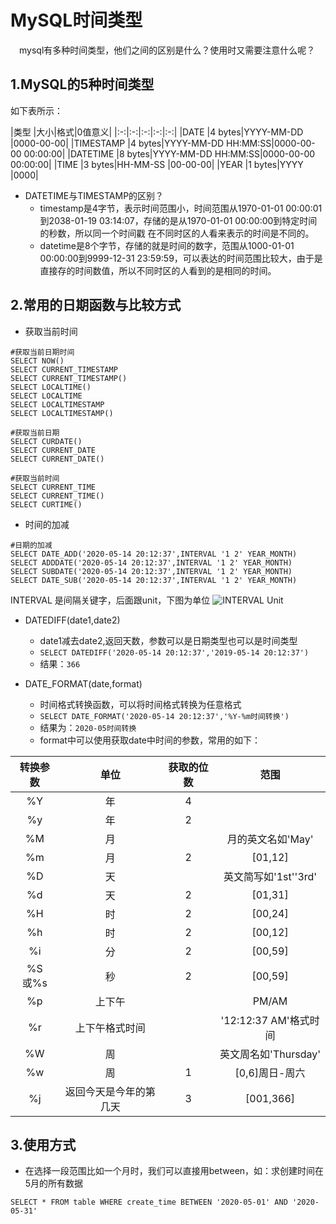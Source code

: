 # MySQL时间类型

&emsp;mysql有多种时间类型，他们之间的区别是什么？使用时又需要注意什么呢？

## 1.MySQL的5种时间类型

如下表所示：

|类型       |大小|格式|0值意义|
|:-:|:-:|:-:|:-:|:-:|
|DATE       |4 bytes|YYYY-MM-DD         |0000-00-00|
|TIMESTAMP  |4 bytes|YYYY-MM-DD HH:MM:SS|0000-00-00 00:00:00|
|DATETIME   |8 bytes|YYYY-MM-DD HH:MM:SS|0000-00-00 00:00:00|
|TIME       |3 bytes|HH-MM-SS           |00-00-00|
|YEAR       |1 bytes|YYYY               |0000|

- DATETIME与TIMESTAMP的区别？
  - timestamp是4字节，表示时间范围小，时间范围从1970-01-01 00:00:01到2038-01-19 03:14:07，存储的是从1970-01-01 00:00:00到特定时间的秒数，所以同一个时间戳 在不同时区的人看来表示的时间是不同的。
  - datetime是8个字节，存储的就是时间的数字，范围从1000-01-01 00:00:00到9999-12-31 23:59:59，可以表达的时间范围比较大，由于是直接存的时间数值，所以不同时区的人看到的是相同的时间。

## 2.常用的日期函数与比较方式

- 获取当前时间
```
#获取当前日期时间
SELECT NOW()
SELECT CURRENT_TIMESTAMP
SELECT CURRENT_TIMESTAMP()
SELECT LOCALTIME()
SELECT LOCALTIME
SELECT LOCALTIMESTAMP
SELECT LOCALTIMESTAMP()

#获取当前日期
SELECT CURDATE()
SELECT CURRENT_DATE
SELECT CURRENT_DATE()

#获取当前时间
SELECT CURRENT_TIME
SELECT CURRENT_TIME()
SELECT CURTIME()
```

- 时间的加减
```
#日期的加减
SELECT DATE_ADD('2020-05-14 20:12:37',INTERVAL '1 2' YEAR_MONTH)
SELECT ADDDATE('2020-05-14 20:12:37',INTERVAL '1 2' YEAR_MONTH)
SELECT SUBDATE('2020-05-14 20:12:37',INTERVAL '1 2' YEAR_MONTH)
SELECT DATE_SUB('2020-05-14 20:12:37',INTERVAL '1 2' YEAR_MONTH)
```
INTERVAL 是间隔关键字，后面跟unit，下图为单位
![INTERVAL Unit](https://img-blog.csdnimg.cn/20200514204121224.png?x-oss-process=image/watermark,type_ZmFuZ3poZW5naGVpdGk,shadow_10,text_aHR0cHM6Ly9ibG9nLmNzZG4ubmV0L3FxXzM1NjIxNDk0,size_16,color_FFFFFF,t_70#pic_center)

- DATEDIFF(date1,date2)
  - date1减去date2,返回天数，参数可以是日期类型也可以是时间类型
  - `SELECT DATEDIFF('2020-05-14 20:12:37','2019-05-14 20:12:37')`
  - 结果：`366`

- DATE_FORMAT(date,format)
  - 时间格式转换函数，可以将时间格式转换为任意格式
  - `SELECT DATE_FORMAT('2020-05-14 20:12:37','%Y-%m时间转换')`
  - 结果为：`2020-05时间转换`
  - format中可以使用获取date中时间的参数，常用的如下：

|转换参数|单位|获取的位数|范围|
|:-:|:-:|:-:|:-:|
|%Y|年|4||
|%y|年|2||
|%M|月||月的英文名如'May'|
|%m|月|2|[01,12]|
|%D|天||英文简写如'1st''3rd'|
|%d|天|2|[01,31]|
|%H|时|2|[00,24]|
|%h|时|2|[00,12]|
|%i|分|2|[00,59]|
|%S或%s|秒|2|[00,59]|
|%p|上下午||PM/AM|
|%r|上下午格式时间||'12:12:37 AM'格式时间|
|%W|周||英文周名如'Thursday'|
|%w|周|1|[0,6]周日-周六|
|%j|返回今天是今年的第几天|3|[001,366]|

## 3.使用方式

- 在选择一段范围比如一个月时，我们可以直接用between，如：求创建时间在5月的所有数据

`SELECT * FROM table WHERE create_time BETWEEN '2020-05-01' AND '2020-05-31'`

 